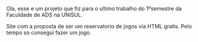 Ola, esse e um projeto que fiz para o ultimo trabalho do 1ºsemestre da Faculdade de ADS na UNISUL. 

Site com a proposta de ser um reservatorio de jogos via HTML gratis. Pelo tempo so consegui fazer um jogo.